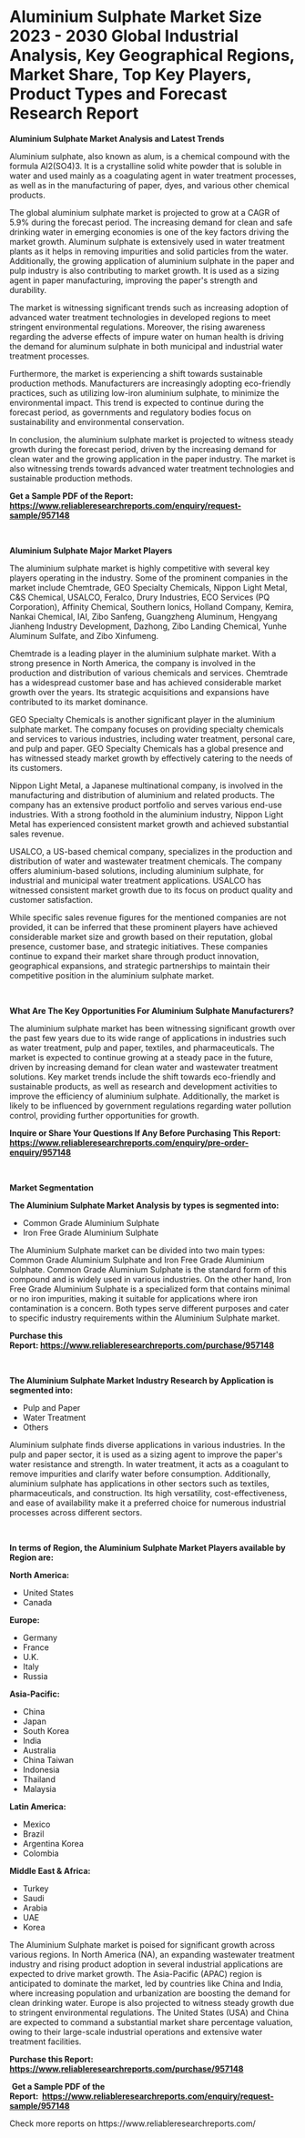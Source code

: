 <p><h1>Aluminium Sulphate Market Size 2023 - 2030 Global Industrial Analysis, Key Geographical Regions, Market Share, Top Key Players, Product Types and Forecast Research Report</h1></p><p><strong>Aluminium Sulphate Market Analysis and Latest Trends</strong></p>
<p><p>Aluminium sulphate, also known as alum, is a chemical compound with the formula Al2(SO4)3. It is a crystalline solid white powder that is soluble in water and used mainly as a coagulating agent in water treatment processes, as well as in the manufacturing of paper, dyes, and various other chemical products.</p><p>The global aluminium sulphate market is projected to grow at a CAGR of 5.9% during the forecast period. The increasing demand for clean and safe drinking water in emerging economies is one of the key factors driving the market growth. Aluminum sulphate is extensively used in water treatment plants as it helps in removing impurities and solid particles from the water. Additionally, the growing application of aluminium sulphate in the paper and pulp industry is also contributing to market growth. It is used as a sizing agent in paper manufacturing, improving the paper's strength and durability.</p><p>The market is witnessing significant trends such as increasing adoption of advanced water treatment technologies in developed regions to meet stringent environmental regulations. Moreover, the rising awareness regarding the adverse effects of impure water on human health is driving the demand for aluminum sulphate in both municipal and industrial water treatment processes.</p><p>Furthermore, the market is experiencing a shift towards sustainable production methods. Manufacturers are increasingly adopting eco-friendly practices, such as utilizing low-iron aluminium sulphate, to minimize the environmental impact. This trend is expected to continue during the forecast period, as governments and regulatory bodies focus on sustainability and environmental conservation.</p><p>In conclusion, the aluminium sulphate market is projected to witness steady growth during the forecast period, driven by the increasing demand for clean water and the growing application in the paper industry. The market is also witnessing trends towards advanced water treatment technologies and sustainable production methods.</p></p>
<p><strong>Get a Sample PDF of the Report:&nbsp; <a href="https://www.reliableresearchreports.com/enquiry/request-sample/957148">https://www.reliableresearchreports.com/enquiry/request-sample/957148</a></strong></p>
<p>&nbsp;</p>
<p><strong>Aluminium Sulphate Major Market Players</strong></p>
<p><p>The aluminium sulphate market is highly competitive with several key players operating in the industry. Some of the prominent companies in the market include Chemtrade, GEO Specialty Chemicals, Nippon Light Metal, C&S Chemical, USALCO, Feralco, Drury Industries, ECO Services (PQ Corporation), Affinity Chemical, Southern Ionics, Holland Company, Kemira, Nankai Chemical, IAI, Zibo Sanfeng, Guangzheng Aluminum, Hengyang Jianheng Industry Development, Dazhong, Zibo Landing Chemical, Yunhe Aluminum Sulfate, and Zibo Xinfumeng.</p><p>Chemtrade is a leading player in the aluminium sulphate market. With a strong presence in North America, the company is involved in the production and distribution of various chemicals and services. Chemtrade has a widespread customer base and has achieved considerable market growth over the years. Its strategic acquisitions and expansions have contributed to its market dominance.</p><p>GEO Specialty Chemicals is another significant player in the aluminium sulphate market. The company focuses on providing specialty chemicals and services to various industries, including water treatment, personal care, and pulp and paper. GEO Specialty Chemicals has a global presence and has witnessed steady market growth by effectively catering to the needs of its customers.</p><p>Nippon Light Metal, a Japanese multinational company, is involved in the manufacturing and distribution of aluminium and related products. The company has an extensive product portfolio and serves various end-use industries. With a strong foothold in the aluminium industry, Nippon Light Metal has experienced consistent market growth and achieved substantial sales revenue.</p><p>USALCO, a US-based chemical company, specializes in the production and distribution of water and wastewater treatment chemicals. The company offers aluminium-based solutions, including aluminium sulphate, for industrial and municipal water treatment applications. USALCO has witnessed consistent market growth due to its focus on product quality and customer satisfaction.</p><p>While specific sales revenue figures for the mentioned companies are not provided, it can be inferred that these prominent players have achieved considerable market size and growth based on their reputation, global presence, customer base, and strategic initiatives. These companies continue to expand their market share through product innovation, geographical expansions, and strategic partnerships to maintain their competitive position in the aluminium sulphate market.</p></p>
<p>&nbsp;</p>
<p><strong>What Are The Key Opportunities For Aluminium Sulphate Manufacturers?</strong></p>
<p><p>The aluminium sulphate market has been witnessing significant growth over the past few years due to its wide range of applications in industries such as water treatment, pulp and paper, textiles, and pharmaceuticals. The market is expected to continue growing at a steady pace in the future, driven by increasing demand for clean water and wastewater treatment solutions. Key market trends include the shift towards eco-friendly and sustainable products, as well as research and development activities to improve the efficiency of aluminium sulphate. Additionally, the market is likely to be influenced by government regulations regarding water pollution control, providing further opportunities for growth.</p></p>
<p><strong>Inquire or Share Your Questions If Any Before Purchasing This Report: <a href="https://www.reliableresearchreports.com/enquiry/pre-order-enquiry/957148">https://www.reliableresearchreports.com/enquiry/pre-order-enquiry/957148</a></strong></p>
<p>&nbsp;</p>
<p><strong>Market Segmentation</strong></p>
<p><strong>The Aluminium Sulphate Market Analysis by types is segmented into:</strong></p>
<p><ul><li>Common Grade Aluminium Sulphate</li><li>Iron Free Grade Aluminium Sulphate</li></ul></p>
<p><p>The Aluminium Sulphate market can be divided into two main types: Common Grade Aluminium Sulphate and Iron Free Grade Aluminium Sulphate. Common Grade Aluminium Sulphate is the standard form of this compound and is widely used in various industries. On the other hand, Iron Free Grade Aluminium Sulphate is a specialized form that contains minimal or no iron impurities, making it suitable for applications where iron contamination is a concern. Both types serve different purposes and cater to specific industry requirements within the Aluminium Sulphate market.</p></p>
<p><strong>Purchase this Report:&nbsp;<a href="https://www.reliableresearchreports.com/purchase/957148">https://www.reliableresearchreports.com/purchase/957148</a></strong></p>
<p>&nbsp;</p>
<p><strong>The Aluminium Sulphate Market Industry Research by Application is segmented into:</strong></p>
<p><ul><li>Pulp and Paper</li><li>Water Treatment</li><li>Others</li></ul></p>
<p><p>Aluminium sulphate finds diverse applications in various industries. In the pulp and paper sector, it is used as a sizing agent to improve the paper's water resistance and strength. In water treatment, it acts as a coagulant to remove impurities and clarify water before consumption. Additionally, aluminium sulphate has applications in other sectors such as textiles, pharmaceuticals, and construction. Its high versatility, cost-effectiveness, and ease of availability make it a preferred choice for numerous industrial processes across different sectors.</p></p>
<p>&nbsp;</p>
<p><strong>In terms of Region, the Aluminium Sulphate Market Players available by Region are:</strong></p>
<p>
    <p> <strong> North America: </strong>
        <ul>
            <li>United States</li>
            <li>Canada</li>
        </ul>
        </p> 
    <p> <strong> Europe: </strong>
        <ul>
            <li>Germany</li>
            <li>France</li>
            <li>U.K.</li>
            <li>Italy</li>
            <li>Russia</li>
        </ul>
        </p> 
    <p> <strong> Asia-Pacific: </strong>
        <ul>
            <li>China</li>
            <li>Japan</li>
            <li>South Korea</li>
            <li>India</li>
            <li>Australia</li>
            <li>China Taiwan</li>
            <li>Indonesia</li>
            <li>Thailand</li>
            <li>Malaysia</li>
        </ul>
        </p> 
    <p> <strong> Latin America: </strong>
        <ul>
            <li>Mexico</li>
            <li>Brazil</li>
            <li>Argentina Korea</li>
            <li>Colombia</li>
        </ul>
        </p> 
    <p> <strong> Middle East & Africa: </strong>
        <ul>
            <li>Turkey</li>
            <li>Saudi</li>
            <li>Arabia</li>
            <li>UAE</li>
            <li>Korea</li>
        </ul>
    </p>
    </p>
<p><p>The Aluminium Sulphate market is poised for significant growth across various regions. In North America (NA), an expanding wastewater treatment industry and rising product adoption in several industrial applications are expected to drive market growth. The Asia-Pacific (APAC) region is anticipated to dominate the market, led by countries like China and India, where increasing population and urbanization are boosting the demand for clean drinking water. Europe is also projected to witness steady growth due to stringent environmental regulations. The United States (USA) and China are expected to command a substantial market share percentage valuation, owing to their large-scale industrial operations and extensive water treatment facilities.</p></p>
<p><strong>Purchase this Report: <a href="https://www.reliableresearchreports.com/purchase/957148">https://www.reliableresearchreports.com/purchase/957148</a></strong></p>
<p>&nbsp;<strong>Get a Sample PDF of the Report:&nbsp;&nbsp;<a href="https://www.reliableresearchreports.com/enquiry/request-sample/957148">https://www.reliableresearchreports.com/enquiry/request-sample/957148</a></strong></p>
<p><strong></strong></p>
<p>Check more reports on https://www.reliableresearchreports.com/</p>
